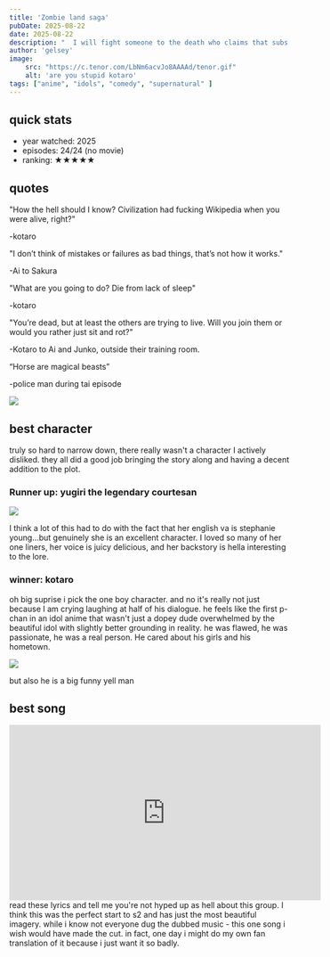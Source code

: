 ```yaml
---
title: 'Zombie land saga'
pubDate: 2025-08-22
date: 2025-08-22
description: "  I will fight someone to the death who claims that subs are always better than dubs. I get that was a real consistent thing back in like *checks watch* 2009... but now that capitalism realizes they can make money off of anime fans and increase their audience size I think dubs have grown to become more entertaining. Case in point - Zombie land saga"
author: 'gelsey'
image:
    src: "https://c.tenor.com/LbNm6acvJo8AAAAd/tenor.gif"
    alt: 'are you stupid kotaro'
tags: ["anime", "idols", "comedy", "supernatural" ]
---
```

## quick stats

*   year watched: 2025
*   episodes: 24/24 (no movie)
*   ranking: ★★★★★

## quotes

"How the hell should I know? Civilization had fucking Wikipedia when you were alive, right?"

\-kotaro

"I don’t think of mistakes or failures as bad things, that’s not how it works."

\-Ai to Sakura

"What are you going to do? Die from lack of sleep"

\-kotaro

"You’re dead, but at least the others are trying to live. Will you join them or would you rather just sit and rot?"

\-Kotaro to Ai and Junko, outside their training room.

“Horse are magical beasts”

\-police man during tai episode

![](https://64.media.tumblr.com/87e206c112a74a525e00672c694f2f78/7a4a8ee0cd6b01fe-4b/s400x600/cb8fd523ac153fc38d06a32af81ff02f733e25a8.gifv)

## best character

truly so hard to narrow down, there really wasn't a character I actively disliked. they all did a good job bringing the story along and having a decent addition to the plot.

### Runner up: yugiri the legendary courtesan

![](https://64.media.tumblr.com/6483b93109b75579f432bcfecafaba79/5fd6d89d1cd28277-16/s640x960/c7eb29fae7552708399305123eed03f9b4a3d5bd.jpg)

I think a lot of this had to do with the fact that her english va is stephanie young...but genuinely she is an excellent character. I loved so many of her one liners, her voice is juicy delicious, and her backstory is hella interesting to the lore.

### winner: kotaro

oh big suprise i pick the one boy character. and no it's really not just because I am crying laughing at half of his dialogue. he feels like the first p-chan in an idol anime that wasn't just a dopey dude overwhelmed by the beautiful idol with slightly better grounding in reality. he was flawed, he was passionate, he was a real person. He cared about his girls and his hometown.

![](https://i0.wp.com/drunkenanimeblog.com/wp-content/uploads/2018/11/2018-11-03_18-58-04.png?resize=640%2C356&ssl=1)

but also he is a big funny yell man

## best song
<iframe width="560" height="315" src="https://www.youtube-nocookie.com/embed/KXOGtK8SNB0?si=arPoKqCcI-B1N5EE"
    title="YouTube video player" frameborder="0"
    allow="accelerometer; autoplay; clipboard-write; encrypted-media; gyroscope; picture-in-picture; web-share"
    referrerpolicy="strict-origin-when-cross-origin" allowfullscreen></iframe>
read these lyrics and tell me you're not hyped up as hell about this group. I think this was the perfect start to s2 and has just the most beautiful imagery. while i know not everyone dug the dubbed music - this one song i wish would have made the cut. in fact, one day i might do my own fan translation of it because i just want it so badly.